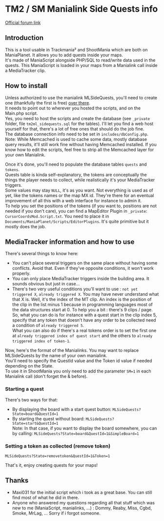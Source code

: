 # TM2 / SM Manialink Side Quests info  
[Official forum link](https://forum.maniaplanet.com/viewtopic.php?f=266&t=46335)  
## Introduction  
This is a tool usable in Trackmania² and ShootMania which are both on ManiaPlanet. It allows you to add quests inside your maps.  
It's made of ManiaScript alongside PHP/SQL to read/write data used in the quests. This ManiaScript is loaded in your maps from a Manialink call inside a MediaTracker clip.

## How to install  
Unless authorized to use the manialink MLSideQuests, you'll need to create one (thankfully the first is free) [over there](https://www.maniaplanet.com/account/manialinks).  
It needs to point out to wherever you hosted the scripts, and on the Main.php script.  
Yes, you need to host the scripts and create the database (see `_private` folder, file `tm2ml_sidequests.sql` for the tables). I'll let you find a web host yourself for that, there's a lot of free ones that should do the job fine.  
The database connection info need to be set in `includes/dbConfig.php`.  
Note: While Memcached is used to cache some data, mostly database query results, it'll still work fine without having Memcached installed. If you know how to edit the scripts, feel free to strip all the Memcached layer for your own Manialink.  
  
Once it's done, you'll need to populate the database tables `quests` and `tokens`.  
Quests table is kinda self-explanatory, the tokens are conceptually the things the player needs to collect, while realistically it's your MediaTracker triggers.  
Some values may stay `NULL`, it's as you want. Not everything is used as of yet, like the tokens names or the map MX id. They're there for an eventual improvement of all this with a web interface for instance to admin it.  
To help you set the positions of the tokens (if you want to, positions are not needed if you don't care), you can find a MapEditor Plugin in `_private`: `CursorCoordsMod.Script.txt`. You need to place it in `Documents/ManiaPlanet/Scripts/EditorPlugins`. It's quite primitive but it mostly does the job.  
	  
## MediaTracker information and how to use  
There's several things to know here:  

* You can't place several triggers on the same place without having some conflicts. Avoid that. Even if they've opposite conditions, it won't work properly.
* You can only place MediaTracker triggers inside the building area. It sounds obvious but just in case...
* There's two very useful conditions you'll want to use : `not yet triggered X`, `already triggered X`. You may have never understand what that X is. Well, it's the index of the MT clip. 	An index is the position of the clip in the list minus 1 because in programming languages most of the data structures start at 0. To help you a bit : there's 9 clips / page.  
So, what you can do is for instance with a quest start in the clip index 5, specify that any token that doesn't have any order to be collected need a condition of `already triggered 5`.  
What you can also do if there's a real tokens order is to set the first one at `already triggered index of quest start` and the others to `already triggered index of token-1`.  
	

Now, here's the format of the Manialinks. You may want to replace MLSideQuests by the name of your own manialink.  
You'll need to specify the QuestId value and the Token id value if needed depending on the State.  
To use it in ShootMania you only need to add the parameter `SM=1` in each Manialink call (don't forget the & before).
### Starting a quest  
There's two ways for that:  

* By displaying the board with a start quest button: `MLSideQuests?State=board&QuestId=1`  
* By starting the quest without board: `MLSideQuests?State=start&QuestId=1`  
Note: In that case, if you want to display the board somewhere, you can by calling: `MLSideQuests?State=board&QuestId=1&SimpleBoard=1`  

### Setting a token as collected (remove token)  
`MLSideQuests?State=removetoken&QuestId=1&Token=1`  

That's it, enjoy creating quests for your maps!  

## Thanks  

* Maxi031 for the initial script which i took as a great base. You can still find most of what he did in there.  
* Anyone who answered my questions regarding all that stuff which was new to me (ManiaScript, manialinks, ...) : Dommy, Reaby, Miss, Cgbd, Smoke, MrLag, ... Sorry if i forgot someone.